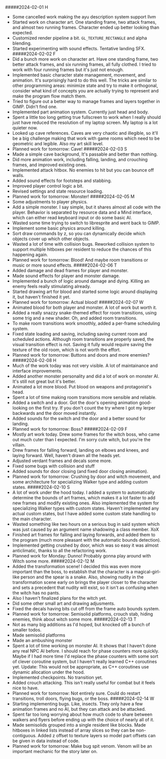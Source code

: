 #####2024-02-01 H
- Some cancelled work making the ayu description system support llvm
- Started work on character art.  One standing frame, two attack frames, and
  almost two running frames.  Character ended up better looking than expected.
- Customized render pipeline a bit.  `GL_TEXTURE_RECTANGLE` and alpha blending.
- Started experimenting with sound effects.  Tentative landing SFX.
#####2024-02-02 F
- Did a bunch more work on character art.  Have one standing frame, two better
  attack frames, and six running frames, all fully clothed.  I tried to work
  with four running frames but it's just not enough.
- Implemented basic character state management, movement, and animation.  It's
  surprisingly hard to do this well.  The tricks are similar to other
  programming areas: minimize state and try to make it orthogonal, consider what
  kind of concepts you are actually trying to represent and make the program
  flow match them.
- Tried to figure out a better way to manage frames and layers together in GIMP.
  Didn't find one.
- Implemented part animation system.  Currently just head and body.
- Spent a little too long getting true fullscreen to work when I really should
  just have reduced the resolution of my laptop screen.  My laptop is a lot
  quieter now.
- Looked up cave references.  Caves are very chaotic and illegible, so it'll be
  a big challenge making that work with game rooms which need to be geometric
  and legible.  Also my art skill level.
- Planned work for tomorrow: Cave!
#####2024-02-03 S
- Made a simple cave background,  It's passable and better than nothing.
- Did more animation work, including falling, landing, and crouching frames, and
  improved existing ones.
- Implemented attack hitbox.  No enemies to hit but you can bounce off walls.
- Added sound effects for footsteps and stabbing.
- Improved player control logic a bit.
- Revised settings and state resource loading.
- Planned work for tomorrow: Monster!
#####2024-02-05 M
- Some adjustments to player physics.
- Add a simple monster.  I say simple, but it shares almost all code with the
  player.  Behavior is separated by resource data and a Mind interface, which
  can either read keyboard input or do some basic AI.
- Wasted some time trying to switch to libresprite and went back to GIMP.
- Implement some basic physics around killing.
- Sort draw commands by z, so you can dynamically decide which objects cover up
  which other objects.
- Wasted a lot of time with collision bugs.  Reworked collision system to
  support multiple hitboxes per resident to reduce the chances of this happening
  again.
- Planned work for tomorrow: Blood!  And maybe room transitions or music or more
  sound effects.
#####2024-02-06 T
- Added damage and dead frames for player and monster.
- Made sound effects for player and monster damage.
- Implemented a bunch of logic around damage and dying.  Killing an enemy feels
  really stimulating already.
- Started drawing art for blood and started some logic around displaying it, but
  haven't finished it yet.
- Planned work for tomorrow: Actual blood!
#####2024-02-07 W
- Animated blood for both player and monster.  A lot of work but worth it.
- Added a really snazzy snake-themed effect for room transitions, using some
  trig and a new shader.  Oh, and added room transitions.
- To make room transitions work smoothly, added a per-frame scheduling system.
- Fixed state loading and saving, including saving current room and scheduled
  actions.  Although room transitions are properly saved, the visual transition
  effect is not.  Saving it fully would require saving the texture of the old
  room, which is not worth the effort.
- Planned work for tomorrow: Buttons and doors and more enemies?
#####2024-02-08 H
- Much of the work today was not very visible.  A lot of maintainance and
  interface improvements.
- Added another monster personality and did a lot of work on monster AI.  It's
  still not great but it's better.
- Animated a lot more blood.  Put blood on weapons and protagonist's head.
- Spent a lot of time making room transitions more sensible and reliable.
- Added a switch and a door.  Got the door's opening animation good-looking on
  the first try.  If you don't count the try where I got my lerper backwards and
  the door moved instantly.
- Added sounds for the switch and the door and a better sound for landing.
- Planned work for tomorrow: Boss?
#####2024-02-09 F
- Mostly art work today.  Drew some frames for the witch boss, who came out much
  cuter than I expected.  I'm sorry cute witch, but you're the villain.
- Drew frames for falling forward, landing on elbows and knees, and laying
  forward.  Well, haven't drawn all the heads yet.
- Adjusted verdant frames and decals some more.
- Fixed some bugs with collision and stuff
- Added sounds for door closing (and fixed door closing animation).
- Planned work for tomorrow: Crushing by door and witch movement, and some
  architecture for specializing Walker type and adding custom states.
#####2024-02-10 S
- A lot of work under the hood today.  I added a system to automatically
  determine the bounds of art frames, which makes it a lot faster to add new
  frames and modify existing ones.  Also implemented the system for specializing
  Walker types with custom states.  Haven't implemented any actual custom
  states, but I have added some custom state handling to the main character.
- Wasted something like two hours on a serious bug in said system which was just
  caused by an argument name shadowing a class member. XoX
- Finished art frames for falling and laying forwards, and added them to the
  program (much more pleasant with the automatic bounds detection).
- Implemented getting crushed by door, which was so easy it was almost
  anticlimatic, thanks to all the refactoring work.
- Planned work for Monday: Dunno!  Probably gonna play around with Witch some
  more.
#####2024-02-12 M
- Added the transformation scene!  I decided this was even more important than
  the boss, to establish that the character is a magical-girl-like person and
  the spear is a snake.  Also, showing nudity in the transformation scene early
  on brings the player closer to the character and sets a precedent that nudity
  will exist, so it isn't as confusing when the witch has no pants.
- Also I haven't finalized plans for the witch yet.
- Did some other small art and drawing adjusments.
- Fixed the decals having bits cut off from the frame auto bounds system.
- Planned work for tomorrow: Semisolid platforms, crouch stab, hiding enemies,
  think about witch some more.
#####2024-02-13 T
- Not as many big additions as I'd hoped, but knocked off a bunch of smaller
  todos.
- Made semisolid platforms
- Made an ambushing monster
- Spent a lot of time working on monster AI.  It shows that I haven't done any
  real NPC AI before.  I should reach for phase counters more quickly.  Maybe if
  I had more time I'd replace the phase counters with some sort of clever
  coroutine system, but I haven't really learned C++ coroutines yet.  Update:
  This would not be appropriate, as C++ coroutines use dynamic allocation under
  the hood.
- Implemented checkpoints.  No transition yet.
- Added crouch attacking.  This isn't really useful for combat but it feels nice
  to have.
- Planned work for tomorrow: Not entirely sure.  Could do restart transitions,
  troll doors, flying bugs, or the boss.
#####2024-02-14 W
- Starting implementing bugs.  Like, insects.  They only have a few animation
  frames and no AI, but they can attack and be attacked.
- Spent far too long worrying about how much code to share between walkers and
  flyers before ending up with the choice of nearly all of it.
- Made semisolids grouped into a single resident like blocks.  Made hitboxes in
  linked lists instead of array slices so they can be non-contiguous.  Added z
  offset to texture layers so model part offsets can be given in data instead of
  code.
- Planned work for tomorrow: Make bug spit venom.  Venom will be an important
  mechanic for the story later on.

